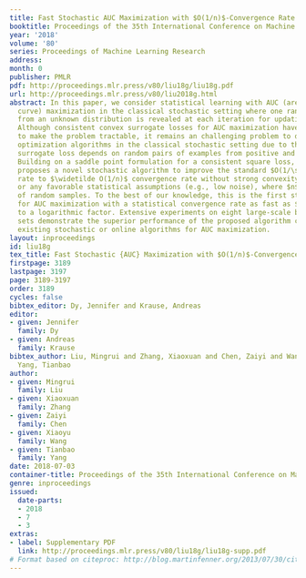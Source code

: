 ```yaml
---
title: Fast Stochastic AUC Maximization with $O(1/n)$-Convergence Rate
booktitle: Proceedings of the 35th International Conference on Machine Learning
year: '2018'
volume: '80'
series: Proceedings of Machine Learning Research
address: 
month: 0
publisher: PMLR
pdf: http://proceedings.mlr.press/v80/liu18g/liu18g.pdf
url: http://proceedings.mlr.press/v80/liu2018g.html
abstract: In this paper, we consider statistical learning with AUC (area under ROC
  curve) maximization in the classical stochastic setting where one random data drawn
  from an unknown distribution is revealed at each iteration for updating the model.
  Although consistent convex surrogate losses for AUC maximization have been proposed
  to make the problem tractable, it remains an challenging problem to design fast
  optimization algorithms in the classical stochastic setting due to that the convex
  surrogate loss depends on random pairs of examples from positive and negative classes.
  Building on a saddle point formulation for a consistent square loss, this paper
  proposes a novel stochastic algorithm to improve the standard $O(1/\sqrt{n})$ convergence
  rate to $\widetilde O(1/n)$ convergence rate without strong convexity assumption
  or any favorable statistical assumptions (e.g., low noise), where $n$ is the number
  of random samples. To the best of our knowledge, this is the first stochastic algorithm
  for AUC maximization with a statistical convergence rate as fast as $O(1/n)$ up
  to a logarithmic factor. Extensive experiments on eight large-scale benchmark data
  sets demonstrate the superior performance of the proposed algorithm comparing with
  existing stochastic or online algorithms for AUC maximization.
layout: inproceedings
id: liu18g
tex_title: Fast Stochastic {AUC} Maximization with $O(1/n)$-Convergence Rate
firstpage: 3189
lastpage: 3197
page: 3189-3197
order: 3189
cycles: false
bibtex_editor: Dy, Jennifer and Krause, Andreas
editor:
- given: Jennifer
  family: Dy
- given: Andreas
  family: Krause
bibtex_author: Liu, Mingrui and Zhang, Xiaoxuan and Chen, Zaiyi and Wang, Xiaoyu and
  Yang, Tianbao
author:
- given: Mingrui
  family: Liu
- given: Xiaoxuan
  family: Zhang
- given: Zaiyi
  family: Chen
- given: Xiaoyu
  family: Wang
- given: Tianbao
  family: Yang
date: 2018-07-03
container-title: Proceedings of the 35th International Conference on Machine Learning
genre: inproceedings
issued:
  date-parts:
  - 2018
  - 7
  - 3
extras:
- label: Supplementary PDF
  link: http://proceedings.mlr.press/v80/liu18g/liu18g-supp.pdf
# Format based on citeproc: http://blog.martinfenner.org/2013/07/30/citeproc-yaml-for-bibliographies/
---
```

